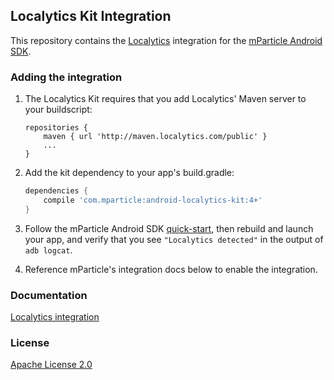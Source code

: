 ## Localytics Kit Integration

This repository contains the [Localytics](https://www.localytics.com) integration for the [mParticle Android SDK](https://github.com/mParticle/mparticle-android-sdk).

### Adding the integration

1. The Localytics Kit requires that you add Localytics' Maven server to your buildscript:

    ```
    repositories {
        maven { url 'http://maven.localytics.com/public' }
        ...
    }
    ```

2. Add the kit dependency to your app's build.gradle:

    ```groovy
    dependencies {
        compile 'com.mparticle:android-localytics-kit:4+'
    }
    ```
2. Follow the mParticle Android SDK [quick-start](https://github.com/mParticle/mparticle-android-sdk), then rebuild and launch your app, and verify that you see `"Localytics detected"` in the output of `adb logcat`.
3. Reference mParticle's integration docs below to enable the integration.

### Documentation

[Localytics integration](http://docs.mparticle.com/?java#localytics)

### License

[Apache License 2.0](http://www.apache.org/licenses/LICENSE-2.0)
